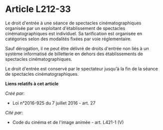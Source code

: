 # Article L212-33

Le droit d'entrée à une séance de spectacles cinématographiques organisée par un exploitant d'établissement de spectacles
cinématographiques est individuel. Sa tarification est organisée en catégories selon des modalités fixées par voie
réglementaire.

Sauf dérogation, il ne peut être délivré de droits d'entrée non liés à un système informatisé de billetterie en dehors des
établissements de spectacles cinématographiques.

Le droit d'entrée est conservé par le spectateur jusqu'à la fin de la séance de spectacles cinématographiques.

**Liens relatifs à cet article**

_Créé par_:

  - Loi n°2016-925 du 7 juillet 2016 - art. 27

_Cité par_:

  - Code du cinéma et de l'image animée - art. L421-1 (V)
